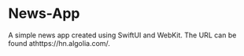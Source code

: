# News-App

A simple news app created using SwiftUI and WebKit.
The URL can be found athttps://hn.algolia.com/.

